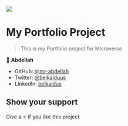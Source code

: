 ![](https://img.shields.io/badge/Microverse-blueviolet)

# My Portfolio Project

> This is my Portfolio project for Microverse

👤 **Abdellah**

- GitHub: [@mr-abdellah](https://github.com/mr-abdellah)
- Twitter: [@belkaiduus](https://twitter.com/belkaiduus)
- LinkedIn: [belkaidus](https://linkedin.com/in/belkaidus)

## Show your support

Give a ⭐️ if you like this project